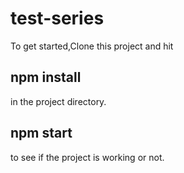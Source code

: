 # test-series

To get started,Clone this project and hit
## npm install 
in the project directory.
## npm start
to see if the project is working or not.
